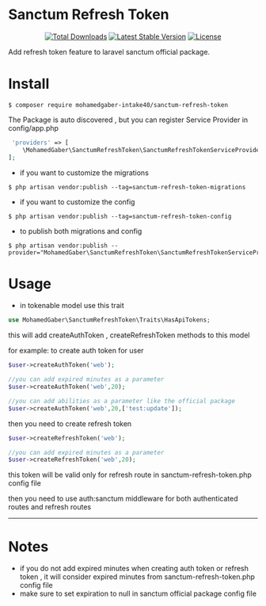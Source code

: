 Sanctum Refresh Token
====

<p align="center">
<a href="https://packagist.org/packages/mohamedgaber-intake40/sanctum-refresh-token"><img src="https://img.shields.io/packagist/dt/mohamedgaber-intake40/sanctum-refresh-token" alt="Total Downloads"></a>
<a href="https://packagist.org/packages/mohamedgaber-intake40/sanctum-refresh-token"><img src="https://img.shields.io/packagist/v/mohamedgaber-intake40/sanctum-refresh-token" alt="Latest Stable Version"></a>
<a href="https://packagist.org/packages/mohamedgaber-intake40/sanctum-refresh-token"><img src="https://img.shields.io/packagist/l/mohamedgaber-intake40/sanctum-refresh-token" alt="License"></a>
</p>


Add refresh token feature to laravel sanctum official package.

# Install

```
$ composer require mohamedgaber-intake40/sanctum-refresh-token
```

The Package is auto discovered , but you can register Service Provider in config/app.php

```php
 'providers' => [
    \MohamedGaber\SanctumRefreshToken\SanctumRefreshTokenServiceProvider::class
];
```

* if you want to customize the migrations

```
$ php artisan vendor:publish --tag=sanctum-refresh-token-migrations
```

* if you want to customize the config

```
$ php artisan vendor:publish --tag=sanctum-refresh-token-config
```

* to publish both migrations and config

```
$ php artisan vendor:publish --provider="MohamedGaber\SanctumRefreshToken\SanctumRefreshTokenServiceProvider"

```

# Usage

* in tokenable model use this trait

```php
use MohamedGaber\SanctumRefreshToken\Traits\HasApiTokens;
```

this will add createAuthToken , createRefreshToken methods to this model

for example: to create auth token for user

```php
$user->createAuthToken('web');

//you can add expired minutes as a parameter
$user->createAuthToken('web',20);

//you can add abilities as a parameter like the official package
$user->createAuthToken('web',20,['test:update']);

```

then you need to create refresh token

```php
$user->createRefreshToken('web');

//you can add expired minutes as a parameter
$user->createRefreshToken('web',20);
```
this token will be valid only for refresh route in sanctum-refresh-token.php config file

then you need to use auth:sanctum middleware for both authenticated routes and refresh routes 
_____________


# Notes

- if you do not add expired minutes when creating auth token or refresh token , it will consider expired minutes from sanctum-refresh-token.php config file
- make sure to set expiration to null in sanctum official package config file



